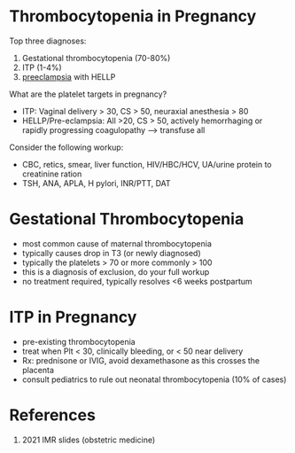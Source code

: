 # Thrombocytopenia in Pregnancy
Top three diagnoses:

1) Gestational thrombocytopenia (70-80%)
2) ITP (1-4%)
3) [preeclampsia](Hypertensive%20Disorders%20of%20Pregnancy.md) with HELLP  

What are the platelet targets in pregnancy?

- ITP: Vaginal delivery > 30, CS > 50, neuraxial anesthesia > 80
- HELLP/Pre-eclampsia: All >20, CS > 50, actively hemorrhaging or rapidly progressing coagulopathy --> transfuse all

Consider the following workup:

- CBC, retics, smear, liver function, HIV/HBC/HCV, UA/urine protein to creatinine ration
- TSH, ANA, APLA, H pylori, INR/PTT, DAT

# Gestational Thrombocytopenia
- most common cause of maternal thrombocytopenia
- typically causes drop in T3 (or newly diagnosed)
- typically the platelets > 70 or more commonly > 100
- this is a diagnosis of exclusion, do your full workup
- no treatment required, typically resolves <6 weeks postpartum

# ITP in Pregnancy
- pre-existing thrombocytopenia
- treat when Plt < 30, clinically bleeding, or < 50 near delivery
- Rx: prednisone or IVIG, avoid dexamethasone as this crosses the placenta
- consult pediatrics to rule out neonatal thrombocytopenia (10% of cases)

# References
1. 2021 IMR slides (obstetric medicine)